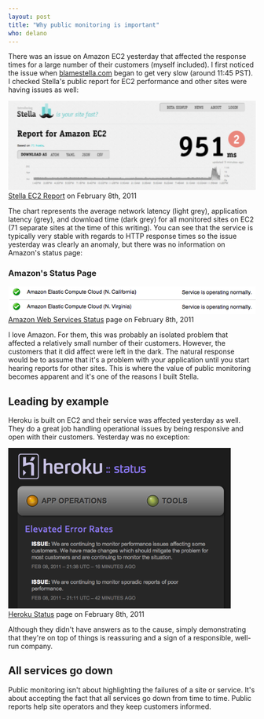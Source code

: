 ```yaml
---
layout: post
title: "Why public monitoring is important"
who: delano
---
```


There was an issue on Amazon EC2 yesterday that affected the response times for a large number of their customers (myself included). I first noticed the issue when [blamestella.com](https://www.blamestella.com/) began to get very slow (around 11:45 PST). I checked Stella's public report for EC2 performance and other sites were having issues as well:

<p class="graphic"><a href="/blog/assets/2011-q1/stella-ec2-status-2011-02-08.png"><img src="/blog/assets/2011-q1/stella-ec2-status-s-2011-02-08.png" alt="Stella EC2 Report for February 8, 2011" border="0" /></a><br/><span class="graphicSubtext"><a href="https://www.blamestella.com/vendor/ec2/report" title="EC2 Status - Stella">Stella EC2 Report</a> on February 8th, 2011</span></p>

The chart represents the average network latency (light grey), application latency (grey), and download time (dark grey) for all monitored sites on EC2 (71 separate sites at the time of this writing). You can see that the service is typically very stable with regards to HTTP response times so the issue yesterday was clearly an anomaly, but there was no information on Amazon's status page:

### Amazon's Status Page ###

<p class="graphic"><a href="/blog/assets/2011-q1/aws-status-2011-02-08.png"><img src="/blog/assets/2011-q1/aws-status-s-2011-02-08.png" alt="Amazon Web Services Status for February 8, 2011" border="0" /></a><br/><span class="graphicSubtext"><a href="http://status.aws.amazon.com/">Amazon Web Services Status</a> page on February 8th, 2011</span></p>

I love Amazon. For them, this was probably an isolated problem that affected a relatively small number of their customers. However, the customers that it did affect were left in the dark. The natural response would be to assume that it's a problem with your application until you start hearing reports for other sites. This is where the value of public monitoring becomes apparent and it's one of the reasons I built Stella.

## Leading by example ##

Heroku is built on EC2 and their service was affected yesterday as well. They do a great job handling operational issues by being responsive and open with their customers. Yesterday was no exception:
<p class="graphic"><a href="/blog/assets/2011-q1/heroku-status-2011-02-08.png"><img src="/blog/assets/2011-q1/heroku-status-s-2011-02-08.png" alt="Heroku Status for February 8, 2011" border="0" /></a><br/><span class="graphicSubtext"><a href="http://status.heroku.com/">Heroku Status</a> page on February 8th, 2011</span></p>

Although they didn't have answers as to the cause, simply demonstrating that they're on top of things is reassuring and a sign of a responsible, well-run company.


## All services go down ##

Public monitoring isn't about highlighting the failures of a site or service. It's about accepting the fact that all services go down from time to time. Public reports help site operators and they keep customers informed.


